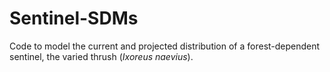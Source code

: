 # Sentinel-SDMs
Code to model the current and projected distribution of a forest-dependent sentinel, the varied thrush (_Ixoreus naevius_). 
